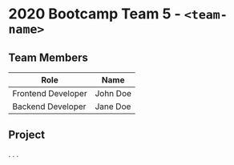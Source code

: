 # 2020 Bootcamp Team 5 - `<team-name>`

## Team Members

| Role               | Name      |
|--------------------|-----------|
| Frontend Developer | John Doe  |
| Backend Developer  | Jane Doe  |

## Project

.
.
.
